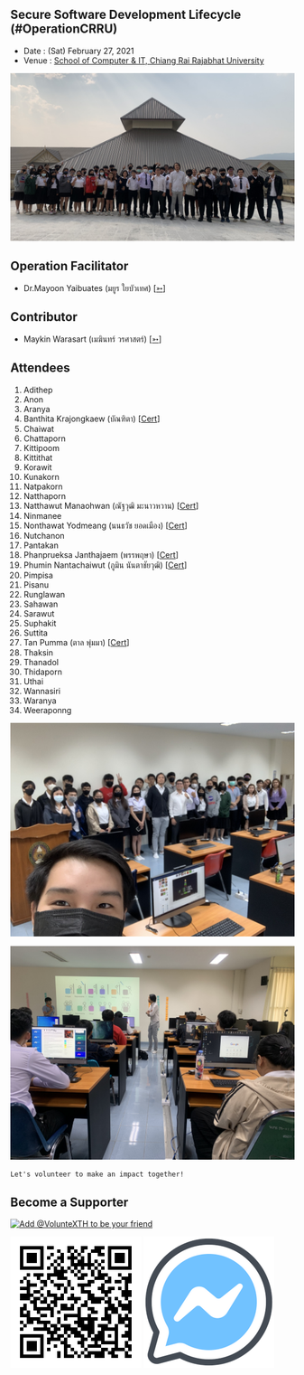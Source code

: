 ## Secure Software Development Lifecycle (#OperationCRRU)

+ Date : (Sat) February 27, 2021
+ Venue : [School of Computer & IT, Chiang Rai Rajabhat University](https://scit.crru.ac.th/)

[![](OperationCRRU/pic/AfterTheMatch.jpg "#OperationCRRU")](https://www.facebook.com/hashtag/OperationCRRU)

## Operation Facilitator
+ Dr.Mayoon Yaibuates (มยูร ใยบัวเทศ) [[➳](https://www.facebook.com/iamwon)]

## Contributor
+ Maykin Warasart (เมฆินทร์ วรศาสตร์) [[➳](http://mk.in.th)]

## Attendees
<!--  [[Cert](OperationCRRU/attendance/xxx.pdf)] -->
1. Adithep
1. Anon
1. Aranya
1. Banthita Krajongkaew (บัณฑิตา) [[Cert](OperationCRRU/attendance/VXOpCRRU-20210227-Banthita-Krajongkaew.pdf)]
1. Chaiwat
1. Chattaporn
1. Kittipoom
1. Kittithat
1. Korawit
1. Kunakorn
1. Natpakorn
1. Natthaporn
1. Natthawut Manaohwan (ณัฐวุฒิ มะนาวหวาน) [[Cert](OperationCRRU/attendance/VXOpCRRU-20210227-Natthawut-Manaohwan.pdf)]
1. Ninmanee
1. Nonthawat Yodmeang (นนธวัช ยอดเมือง) [[Cert](OperationCRRU/attendance/VXOpCRRU-20210227-Nonthawat-Yodmeang.pdf)]
1. Nutchanon
1. Pantakan
1. Phanprueksa Janthajaem (พรรพฤษา) [[Cert](OperationCRRU/attendance/VXOpCRRU-20210227-Phanprueksa-Janthajaem.pdf)]
1. Phumin Nantachaiwut (ภูมิน นันตาชัยวุฒิ) [[Cert](OperationCRRU/attendance/VXOpCRRU-20210227-Phumin-Nantachaiwut.pdf)]
1. Pimpisa
1. Pisanu
1. Runglawan
1. Sahawan
1. Sarawut
1. Suphakit
1. Suttita
1. Tan Pumma (ตาล พุ่มมา) [[Cert](OperationCRRU/attendance/VXOpCRRU-20210227-Tan-Pumma.pdf)]
1. Thaksin
1. Thanadol
1. Thidaporn
1. Uthai
1. Wannasiri
1. Waranya
1. Weeraponng


[![](OperationCRRU/pic/BeforeTheMatch.jpg "#OperationCRRU")](https://www.facebook.com/hashtag/OperationCRRU)

[![](OperationCRRU/pic/During02.jpg "#OperationCRRU")](https://www.facebook.com/hashtag/OperationCRRU)

```markdown
Let's volunteer to make an impact together!
```

## Become a Supporter

[![](https://scdn.line-apps.com/n/line_add_friends/btn/en.png "Add @VolunteXTH to be your friend")](https://lin.ee/cnIgUj4)

[![](/@VolunteXTH.png "Add @VolunteXTH to be your friend")](https://line.me/R/ti/p/@voluntex)
[![](/fb-m.png "Talk to us via FB messenger")](https://m.me/VolunteXTH)